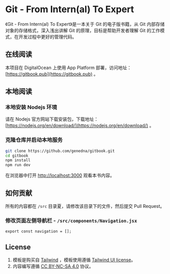 # Git - From Intern(al) To Expert

《Git - From Intern(al) To Expert》是一本关于 Git 的电子版书籍，从 Git 内部存储对象的存储格式，深入浅出讲解 Git 的原理，目标是帮助开发者理解 Git 的工作模式，在开发过程中更好的管理代码。

## 在线阅读

本项目在 DigitalOcean 上使用 App Platform 部署，访问地址：[https://gitbook.pub](https://gitbook.pub) 。

## 本地阅读

### 本地安装 Nodejs 环境

请在 Nodejs 官方网站下载安装包，下载地址：[https://nodejs.org/en/download/](https://nodejs.org/en/download/) 。

### 克隆仓库并启动本地服务

```bash
git clone https://github.com/genedna/gitbook.git
cd gitbook
npm install
npm run dev
```

在浏览器中打开 [http://localhost:3000](http://localhost:3000) 观看本书内容。 

## 如何贡献

所有的内容都在 `/src` 目录夏，请修改该目录下的文件，然后提交 Pull Request。

### 修改页面左侧导航栏 - `/src/components/Navigation.jsx`

```
export const navigation = [];
```

## License

1. 模板是购买自 [Tailwind](https://tailwindui.com) ，模板使用遵循 [Tailwind UI license](LICENSE.md)。
2. 内容编写遵循 [CC BY-NC-SA 4.0](https://creativecommons.org/licenses/by-nc-sa/4.0/deed.zh) 协议。
